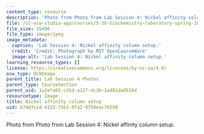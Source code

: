 ```yaml
---
content_type: resource
description: 'Photo from Photo from Lab Session 4: Nickel affinity column setup.'
file: /ol-ocw-studio-app/courses/5-36-biochemistry-laboratory-spring-2009/b74d7ccdd13375b10fa20759eac76559_Lab4_1.jpg
file_size: 35496
file_type: image/jpeg
image_metadata:
  caption: 'Lab Session 4: Nickel affinity column setup.'
  credit: 'Credit: Photograph by MIT OpenCourseWare'
  image-alt: 'Lab Session 4: Nickel affinity column setup.'
learning_resource_types: []
license: https://creativecommons.org/licenses/by-nc-sa/4.0/
ocw_type: OCWImage
parent_title: Lab Session 4 Photos
parent_type: CourseSection
parent_uid: 1a2efa65-cd1d-a127-dc3b-1ad81dad524d
resourcetype: Image
title: Nickel affinity column setup
uid: b74d7ccd-d133-75b1-0fa2-0759eac76559
---
```

Photo from Photo from Lab Session 4: Nickel affinity column setup.